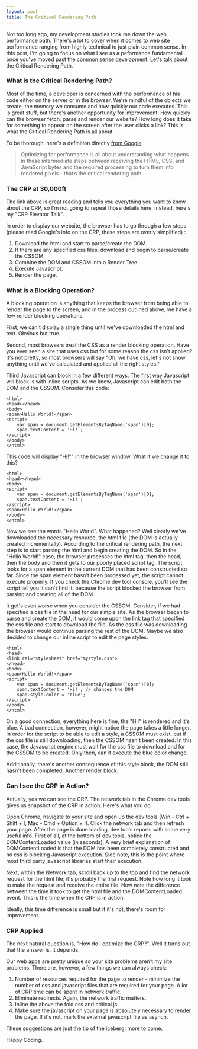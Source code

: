 ```yaml
---
layout: post
title: The Critical Rendering Path
---
```


Not too long ago, my development studies took me down the web performance path.  There's a lot to cover when it comes to web site performance ranging from highly technical to just plain common sense.  In this post, I'm going to focus on what I see as a peformance fundamental once you've moved past the [common sense development](https://developer.yahoo.com/performance/rules.html).  Let's talk about the Critical Rendering Path.

### What is the Critical Rendering Path?

Most of the time, a developer is concerned with the performance of his code either on the server or in the browser.  We're mindful of the objects we create, the memory we consume and how quickly our code executes.  This is great stuff, but there's another opportunity for improvement.  How quickly can the browser fetch, parse and render our website?  How long does it take for something to appear on the screen after the user clicks a link?  This is what the Critical Rendering Path is all about.

To be thorough, here's a definition directly [from Google](https://developers.google.com/web/fundamentals/performance/critical-rendering-path/):

> Optimizing for performance is all about understanding what happens in these intermediate steps between receiving the HTML, CSS, and JavaScript bytes and the required processing to turn them into rendered pixels - that’s the critical rendering path.

### The CRP at 30,000ft

The link above is great reading and tells you everything you want to know about the CRP, so I'm not going to repeat those details here.  Instead, here's my "CRP Elevator Talk".

In order to display our website, the browser has to go through a few steps (please read Google's info on the CRP, these steps are overly simplified)	:

1.  Download the html and start to parse/create the DOM.
2.  If there are any specified css files, download and begin to parse/create the CSSOM.
3.  Combine the DOM and CSSOM into a Render Tree.
4.  Execute Javascript.
5.  Render the page.

### What is a Blocking Operation?

A blocking operation is anything that keeps the browser from being able to render the page to the screen, and in the process outlined above, we have a few render blocking operations.

First, we can't display a single thing until we've downloaded the html and text.  Obvious but true.

Second, most browsers treat the CSS as a render blocking operation.  Have you ever seen a site that uses css but for some reason the css isn't applied?  It's not pretty, so most browsers will say "Oh, we have css, let's not show anything until we've calculated and applied all the right styles."

Third Javascript can block in a few different ways.  The first way Javascript will block is with inline scripts.  As we know, Javascript can edit both the DOM and the CSSOM.  Consider this code:

	<html>
	<head></head>
	<body>
	<span>Hello World!</span>
	<script>
		var span = document.getElementsByTagName('span')[0];
		span.textContent = 'Hi!';
	</script>
	</body>
	</html>

This code will display "Hi!"" in the browser window.  What if we change it to this?

	<html>
	<head></head>
	<body>
	<script>
		var span = document.getElementsByTagName('span')[0];
		span.textContent = 'Hi!';
	</script>
	<span>Hello World!</span>
	</body>
	</html>

Now we see the words "Hello World".  What happened?  Well clearly we've downloaded the necessary resource, the html file (the DOM is actually created incrementally).  According to the critical rendering path, the next step is to start parsing the html and begin creating the DOM.  So in the "Hello World!" case, the browser processes the html tag, then the head, then the body and then it gets to our poorly placed script tag.  The script looks for a span element in the current DOM that has been constructed so far.  Since the span element hasn't been processed yet, the script cannot execute properly.  If you check the Chrome dev tool console, you'll see the script tell you it can't find it, because the script blocked the browser from parsing and creating all of the DOM.

It get's even worse when you consider the CSSOM.  Consider, if we had specified a css file in the head for our simple site.  As the browser began to parse and create the DOM, it would come upon the link tag that specified the css file and start to download the file.  As the css file was downloading the browser would continue parsing the rest of the DOM.  Maybe we also decided to change our inline script to edit the page styles:

	<html>
	<head>
	<link rel="stylesheet" href="mystyle.css">
	</head>
	<body>
	<span>Hello World!</span>
	<script>
		var span = document.getElementsByTagName('span')[0];
        span.textContent = 'Hi!'; // changes the DOM
        span.style.color = 'blue';
	</script>
	</body>
	</html>

On a good connection, everything here is fine; the "Hi!" is rendered and it's blue.  A bad connection, however, might notice the page takes a little longer.  In order for the script to be able to edit a style, a CSSOM must exist, but if the css file is still downloading, then the CSSOM hasn't been created.  In this case, the Javascript engine must wait for the css file to download and for the CSSOM to be created.  Only then, can it execute the blue color change.

Additionally, there's another consequence of this style block, the DOM still hasn't been completed.  Another render block.

### Can I see the CRP in Action?

Actually, yes we can see the CRP.  The network tab in the Chrome dev tools gives us snapshot of the CRP in action.  Here's what you do.

Open Chrome, navigate to your site and open up the dev tools (Win - Ctrl + Shift + I, Mac - Cmd + Option + I).  Click the network tab and then refresh your page.  After the page is done loading, dev tools reports with some very useful info.  First of all, at the bottom of dev tools, notice the DOMContentLoaded value (in seconds).  A very brief explanation of DOMContentLoaded is that the DOM has been completely constructed and no css is blocking Javascript execution.  Side note, this is the point where most third party javascript libraries start their execution.

Next, within the Network tab, scroll back up to the top and find the network request for the html file; it's probably the first request.  Note how long it took to make the request and receive the entire file.  Now note the difference between the time it took to get the html file and the DOMContentLoaded event.  This is the time when the CRP is in action.

Ideally, this time difference is small but if it's not, there's room for improvement.

### CRP Applied

The next natural question is, "How do I optimize the CRP?".  Well it turns out that the answer is, it depends.

Our web apps are pretty unique so your site problems aren't my site problems.  There are, however, a few things we can always check:

1.  Number of resources required for the page to render - minimize the number of css and javascript files that are required for your page.  A lot of CRP time can be spent in network traffic.
2.  Eliminate redirects.  Again, the network traffic matters.
3.  Inline the above the fold css and critical js.
4.  Make sure the javascript on your page is absolutely necessary to render the page.  If it's not, mark the external javascript file as asynch.

These suggestions are just the tip of the iceberg; more to come.

Happy Coding.